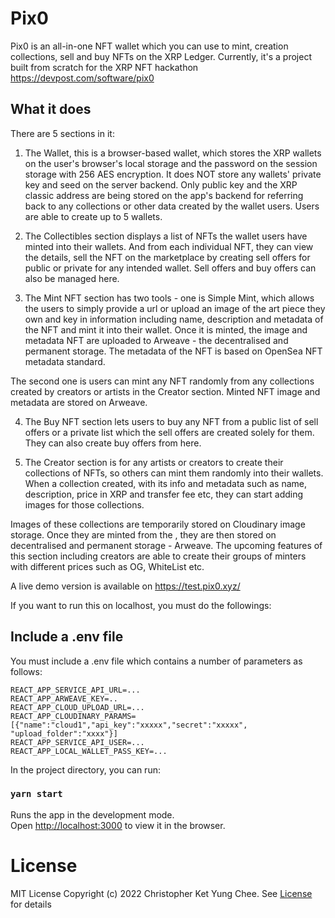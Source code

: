 # Pix0

Pix0 is an all-in-one NFT wallet which you can use to mint, creation collections, sell and buy NFTs on
the XRP Ledger. Currently, it's a project built from scratch for the XRP NFT hackathon https://devpost.com/software/pix0


## What it does
There are 5 sections in it:

1. The Wallet, this is a browser-based wallet, which stores the XRP wallets on the user's browser's local storage and the password on the session storage with 256 AES encryption. It does NOT store any wallets' private key and seed on the server backend. Only public key and the XRP classic address are being stored on the app's backend for referring back to any collections or other data created by the wallet users. Users are able to create up to 5 wallets.

2. The Collectibles section displays a list of NFTs the wallet users have minted into their wallets. And from each individual NFT, they can view the details, sell the NFT on the marketplace by creating sell offers for public or private for any intended wallet. Sell offers and buy offers can also be managed here.

3. The Mint NFT section has two tools - one is Simple Mint, which allows the users to simply provide a url or upload an image of the art piece they own and key in information including name, description and metadata of the NFT and mint it into their wallet. Once it is minted, the image and metadata NFT are uploaded to Arweave - the decentralised and permanent storage. The metadata of the NFT is based on OpenSea NFT metadata standard. 

The second one is users can mint any NFT randomly from any collections created by creators or artists in the Creator section. Minted NFT image and metadata are stored on Arweave.

4. The Buy NFT section lets users to buy any NFT from a public list of sell offers or a private list which the sell offers are created solely for them. They can also create buy offers from here.

5. The Creator section is for any artists or creators to create their collections of NFTs, so others can mint them randomly into their wallets. When a collection created, with its info and metadata such as name, description, price in XRP and transfer fee etc, they can start adding images for those collections. 

Images of these collections are temporarily stored on Cloudinary image storage. Once they are minted from the , they are then stored on decentralised and permanent storage - Arweave. The upcoming features of this section including creators are able to create their groups of minters with different prices such as OG, WhiteList etc.


A live demo version is available on https://test.pix0.xyz/

If you want to run this on localhost, you must do the followings:

## Include a .env file
You must include a .env file which contains a number of parameters as follows:

````
REACT_APP_SERVICE_API_URL=...
REACT_APP_ARWEAVE_KEY=..
REACT_APP_CLOUD_UPLOAD_URL=...
REACT_APP_CLOUDINARY_PARAMS=[{"name":"cloud1","api_key":"xxxxx","secret":"xxxxx", "upload_folder":"xxxx"}]
REACT_APP_SERVICE_API_USER=...
REACT_APP_LOCAL_WALLET_PASS_KEY=...
````

In the project directory, you can run:

### `yarn start`

Runs the app in the development mode.\
Open [http://localhost:3000](http://localhost:3000) to view it in the browser.

# License 
MIT License
Copyright (c) 2022 Christopher Ket Yung Chee. See [License](https://github.com/ketyung/pix0/blob/master/LICENSE.md) for details
